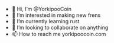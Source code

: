 - 👋 Hi, I’m @YorkipooCoin
- 👀 I’m interested in making new frens
- 🌱 I’m currently learning rust
- 💞️ I’m looking to collaborate on anything 
- 📫 How to reach me yorkipoocoin.com

<!---
YorkipooCoin/YorkipooCoin is a ✨ special ✨ repository because its `README.md` (this file) appears on your GitHub profile.
You can click the Preview link to take a look at your changes.
--->
